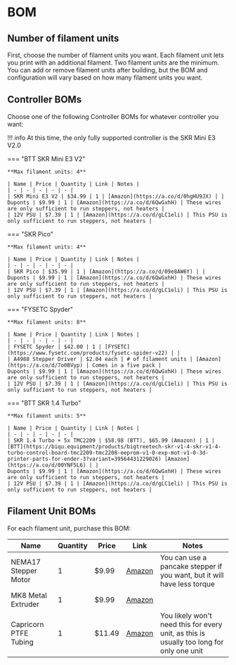 <link rel="stylesheet" href="../../assets/css/badges.css">

# BOM

## Number of filament units

First, choose the number of filament units you want. Each filament unit lets you print with an additional filament. Two filament units are the minimum. You can add or remove filament units after building, but the BOM and configuration will vary based on how many filament units you want.

## Controller BOMs

Choose one of the following Controller BOMs for whatever controller you want:

!!! info
    At this time, the only fully supported controller is the SKR Mini E3 V2.0

=== "<span class="my-setup">BTT SKR Mini E3 V2</span>"

    **Max filament units: 4**

    | Name | Price | Quantity | Link | Notes |
    | - | - | - | - | - |
    | SKR Mini E3 V2 | $34.99 | 1 | [Amazon](https://a.co/d/0hgHU9JX) | |
    Duponts | $9.99 | 1 | [Amazon](https://a.co/d/6QwGxhH) | These wires are only sufficient to run steppers, not heaters |
    | 12V PSU | $7.39 | 1 | [Amazon](https://a.co/d/gLC1eli) | This PSU is only sufficient to run steppers, not heaters |

=== "<span class="untested">SKR Pico</span>"

    **Max filament units: 4**

    | Name | Price | Quantity | Link | Notes |
    | - | - | - | - | - |
    | SKR Pico | $35.99 | 1 | [Amazon](https://a.co/d/09e8AW6Y) | |
    Duponts | $9.99 | 1 | [Amazon](https://a.co/d/6QwGxhH) | These wires are only sufficient to run steppers, not heaters |
    | 12V PSU | $7.39 | 1 | [Amazon](https://a.co/d/gLC1eli) | This PSU is only sufficient to run steppers, not heaters |

=== "<span class="untested">FYSETC Spyder</span>"

    **Max filament units: 8**

    | Name | Price | Quantity | Link | Notes |
    | - | - | - | - | - |
    | FYSETC Spyder | $42.00 | 1 | [FYSETC](https://www.fysetc.com/products/fysetc-spider-v22) | |
    | A4988 Stepper Driver | $2.04 each | # of filament units | [Amazon](https://a.co/d/7o0BVyp) | Comes in a five pack |
    Duponts | $9.99 | 1 | [Amazon](https://a.co/d/6QwGxhH) | These wires are only sufficient to run steppers, not heaters |
    | 12V PSU | $7.39 | 1 | [Amazon](https://a.co/d/gLC1eli) | This PSU is only sufficient to run steppers, not heaters |

=== "<span class="untested">BTT SKR 1.4 Turbo</span>"

    **Max filament units: 5**

    | Name | Price | Quantity | Link | Notes |
    | - | - | - | - | - |
    | SKR 1.4 Turbo + 5x TMC2209 | $58.98 (BTT), $65.99 (Amazon) | 1 | [BTT](https://biqu.equipment/products/bigtreetech-skr-v1-4-skr-v1-4-turbo-control-board-tmc2209-tmc2208-eeprom-v1-0-exp-mot-v1-0-3d-printer-parts-for-ender-3?variant=39564431229026) [Amazon](https://a.co/d/00YNF5L6) | |
    Duponts | $9.99 | 1 | [Amazon](https://a.co/d/6QwGxhH) | These wires are only sufficient to run steppers, not heaters |
    | 12V PSU | $7.39 | 1 | [Amazon](https://a.co/d/gLC1eli) | This PSU is only sufficient to run steppers, not heaters |

## Filament Unit BOMs

For each filament unit, purchase this BOM:

| Name | Quantity | Price | Link | Notes |
| - | - | - | - | - |
| NEMA17 Stepper Motor | 1 | $9.99 | [Amazon](https://a.co/d/06Lsa1qI) | You can use a pancake stepper if you want, but it will have less torque
| MK8 Metal Extruder | 1 | $9.99 | [Amazon](https://a.co/d/0gJ1ghKj) | |
| Capricorn PTFE Tubing | 1 | $11.49 | [Amazon](https://a.co/d/0dLLBGzJ) | You likely won't need this for every unit, as this is usually too long for only one unit |